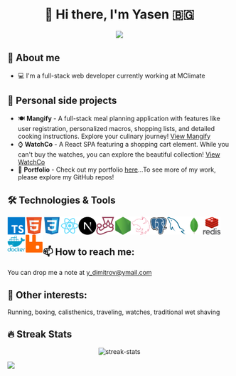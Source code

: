 <h1 align="center">👋 Hi there, I'm Yasen 🇧🇬  </h1>
<p align="center">
  <img src="https://readme-typing-svg.demolab.com/?lines=Full+Stack+Web+Developer&center=true&width=500&height=40">
</p>

## 📖 About me

* 💻 I'm a full-stack web developer currently working at MClimate

## 🔭 Personal side projects
- 🍽️ **Mangify** - A full-stack meal planning application with features like user registration, personalized macros, shopping lists, and detailed cooking instructions. Explore your culinary journey! [View Mangify](https://github.com/blancpain/mangify)
- ⌚ **WatchCo** - A React SPA featuring a shopping cart element. While you can't buy the watches, you can explore the beautiful collection! [View WatchCo](https://github.com/blancpain/shopping-cart)
- 💼 **Portfolio** - Check out my portfolio [here](https://portfolio-dusky-xi-94.vercel.app/)...To see more of my work, please explore my GitHub repos!
  
## 🛠️ Technologies & Tools
<img align="left" alt="typescript" width="40px" src="https://github.com/devicons/devicon/blob/master/icons/typescript/typescript-original.svg" />
<img align="left" alt="html" width="40px" src="https://github.com/devicons/devicon/blob/master/icons/html5/html5-original.svg" />
<img align="left" alt="css" width="40px" src="https://github.com/devicons/devicon/blob/master/icons/css3/css3-original.svg" />
<img align="left" alt="react" width="40px" src="https://github.com/devicons/devicon/blob/master/icons/react/react-original.svg" />
<img align="left" alt="nextjs" width="40px" src="https://github.com/devicons/devicon/blob/master/icons/nextjs/nextjs-original.svg" />
<img align="left" alt="jest" width="40px" src="https://github.com/devicons/devicon/blob/master/icons/jest/jest-plain.svg" />
<img align="left" alt="nodejs" width="40px" src="https://github.com/devicons/devicon/blob/master/icons/nodejs/nodejs-original.svg" />
<img align="left" alt="nestjs" width="40px" src="https://github.com/devicons/devicon/blob/master/icons/nestjs/nestjs-line.svg" />
<img align="left" alt="postgresql" width="40px" src="https://github.com/devicons/devicon/blob/master/icons/postgresql/postgresql-original.svg" />
<img align="left" alt="mysql" width="40px" src="https://github.com/devicons/devicon/blob/master/icons/mysql/mysql-original.svg"/>
<img align="left" alt="mongodb" width="40px" src="https://github.com/devicons/devicon/blob/master/icons/mongodb/mongodb-original.svg" />
<img align="left" alt="redis" width="40px" src="https://github.com/devicons/devicon/blob/master/icons/redis/redis-original-wordmark.svg" />
<img align="left" alt="docker" width="40px" src="https://raw.githubusercontent.com/devicons/devicon/master/icons/docker/docker-plain-wordmark.svg" />
<img align="left" alt="rabbitmq" width="40px" src="https://github.com/devicons/devicon/blob/master/icons/rabbitmq/rabbitmq-original.svg" />
<br><br>

## 📫 How to reach me:
You can drop me a note at y_dimitrov@ymail.com
<br>

## 🤹 Other interests: 
Running, boxing, calisthenics, traveling, watches, traditional wet shaving
<br>

## 🔥 Streak Stats
<p align="center"> <img src="https://streak-stats.demolab.com/?user=blancpain&theme=tokyonight" alt="streak-stats" /> </p>

![](https://komarev.com/ghpvc/?username=blancpain)
